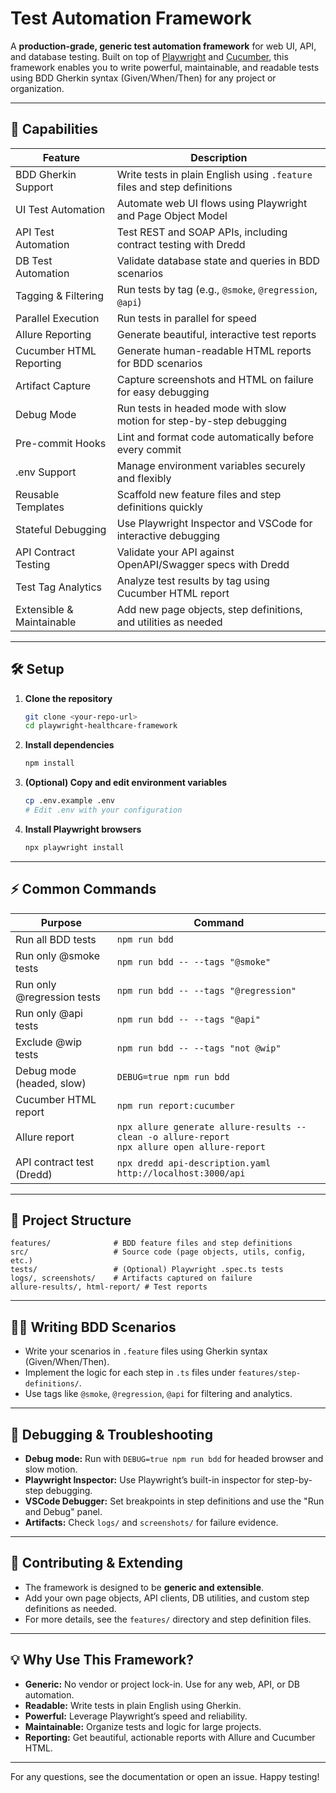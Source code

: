 # Test Automation Framework

A **production-grade, generic test automation framework** for web UI, API, and database testing. Built on top of [Playwright](https://playwright.dev/) and [Cucumber](https://cucumber.io/), this framework enables you to write powerful, maintainable, and readable tests using BDD Gherkin syntax (Given/When/Then) for any project or organization.

---

## 🚀 Capabilities

| **Feature**                | **Description**                                                                                 |
|----------------------------|-----------------------------------------------------------------------------------------------|
| BDD Gherkin Support        | Write tests in plain English using `.feature` files and step definitions                        |
| UI Test Automation         | Automate web UI flows using Playwright and Page Object Model                                    |
| API Test Automation        | Test REST and SOAP APIs, including contract testing with Dredd                                  |
| DB Test Automation         | Validate database state and queries in BDD scenarios                                            |
| Tagging & Filtering        | Run tests by tag (e.g., `@smoke`, `@regression`, `@api`)                                       |
| Parallel Execution         | Run tests in parallel for speed                                                                 |
| Allure Reporting           | Generate beautiful, interactive test reports                                                   |
| Cucumber HTML Reporting    | Generate human-readable HTML reports for BDD scenarios                                         |
| Artifact Capture           | Capture screenshots and HTML on failure for easy debugging                                      |
| Debug Mode                 | Run tests in headed mode with slow motion for step-by-step debugging                            |
| Pre-commit Hooks           | Lint and format code automatically before every commit                                          |
| .env Support               | Manage environment variables securely and flexibly                                              |
| Reusable Templates         | Scaffold new feature files and step definitions quickly                                         |
| Stateful Debugging         | Use Playwright Inspector and VSCode for interactive debugging                                   |
| API Contract Testing       | Validate your API against OpenAPI/Swagger specs with Dredd                                      |
| Test Tag Analytics         | Analyze test results by tag using Cucumber HTML report                                          |
| Extensible & Maintainable  | Add new page objects, step definitions, and utilities as needed                                 |

---

## 🛠️ Setup

1. **Clone the repository**
   ```sh
   git clone <your-repo-url>
   cd playwright-healthcare-framework
   ```
2. **Install dependencies**
   ```sh
   npm install
   ```
3. **(Optional) Copy and edit environment variables**
   ```sh
   cp .env.example .env
   # Edit .env with your configuration
   ```
4. **Install Playwright browsers**
   ```sh
   npx playwright install
   ```

---

## ⚡ Common Commands

| **Purpose**                | **Command**                                      |
|----------------------------|--------------------------------------------------|
| Run all BDD tests          | `npm run bdd`                                     |
| Run only @smoke tests      | `npm run bdd -- --tags "@smoke"`                 |
| Run only @regression tests | `npm run bdd -- --tags "@regression"`            |
| Run only @api tests        | `npm run bdd -- --tags "@api"`                   |
| Exclude @wip tests         | `npm run bdd -- --tags "not @wip"`               |
| Debug mode (headed, slow)  | `DEBUG=true npm run bdd`                          |
| Cucumber HTML report       | `npm run report:cucumber`                         |
| Allure report              | `npx allure generate allure-results --clean -o allure-report`<br>`npx allure open allure-report` |
| API contract test (Dredd)  | `npx dredd api-description.yaml http://localhost:3000/api` |

---

## 📁 Project Structure

```
features/              # BDD feature files and step definitions
src/                   # Source code (page objects, utils, config, etc.)
tests/                 # (Optional) Playwright .spec.ts tests
logs/, screenshots/    # Artifacts captured on failure
allure-results/, html-report/ # Test reports
```

---

## 🧑‍💻 Writing BDD Scenarios
- Write your scenarios in `.feature` files using Gherkin syntax (Given/When/Then).
- Implement the logic for each step in `.ts` files under `features/step-definitions/`.
- Use tags like `@smoke`, `@regression`, `@api` for filtering and analytics.

---

## 🐞 Debugging & Troubleshooting
- **Debug mode:** Run with `DEBUG=true npm run bdd` for headed browser and slow motion.
- **Playwright Inspector:** Use Playwright’s built-in inspector for step-by-step debugging.
- **VSCode Debugger:** Set breakpoints in step definitions and use the "Run and Debug" panel.
- **Artifacts:** Check `logs/` and `screenshots/` for failure evidence.

---

## 🤝 Contributing & Extending
- The framework is designed to be **generic and extensible**.
- Add your own page objects, API clients, DB utilities, and custom step definitions as needed.
- For more details, see the `features/` directory and step definition files.

---

## 💡 Why Use This Framework?
- **Generic:** No vendor or project lock-in. Use for any web, API, or DB automation.
- **Readable:** Write tests in plain English using Gherkin.
- **Powerful:** Leverage Playwright’s speed and reliability.
- **Maintainable:** Organize tests and logic for large projects.
- **Reporting:** Get beautiful, actionable reports with Allure and Cucumber HTML.

---

For any questions, see the documentation or open an issue. Happy testing!
